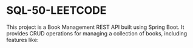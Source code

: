 # SQL-50-LEETCODE
This project is a Book Management REST API built using Spring Boot. It provides CRUD operations for managing a collection of books, including features like:
